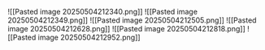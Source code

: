 ![[Pasted image 20250504212340.png]]
![[Pasted image 20250504212349.png]]
![[Pasted image 20250504212505.png]]
![[Pasted image 20250504212628.png]]
![[Pasted image 20250504212818.png]]
![[Pasted image 20250504212952.png]]
